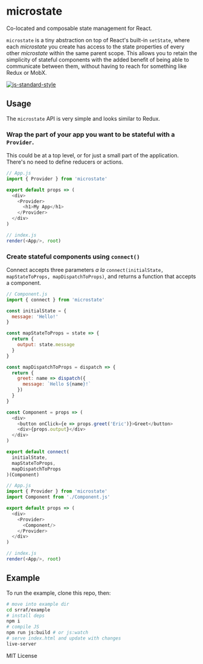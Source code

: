 # microstate
Co-located and composable state management for React.

`microstate` is a tiny abstraction on top of React's built-in `setState`, where each *microstate* you create has access to the state properties of every other *microstate* within the same parent scope. This allows you to retain the simplicity of stateful components with the added benefit of being able to communicate between them, without having to reach for something like Redux or MobX.

[![js-standard-style](https://cdn.rawgit.com/feross/standard/master/badge.svg)](http://standardjs.com)

## Usage
The `microstate` API is very simple and looks similar to Redux. 

### Wrap the part of your app you want to be stateful with a `Provider`.
This could be at a top level, or for just a small part of the application. There's no need to define reducers or actions.
```javascript
// App.js
import { Provider } from 'microstate'

export default props => (
  <div>
    <Provider>
      <h1>My App</h1>
    </Provider>
  </div>
)

// index.js
render(<App/>, root)
```

### Create stateful components using `connect()`
Connect accepts three parameters *a la* `connect(initialState, mapStateToProps, mapDispatchToProps)`, and returns a function that accepts a component.
```javascript
// Component.js
import { connect } from 'microstate'

const initialState = {
  message: 'Hello!'
}

const mapStateToProps = state => {
  return {
    output: state.message
  }
}

const mapDispatchToProps = dispatch => {
  return {
    greet: name => dispatch({
      message: `Hello ${name}!`
    })
  }
}

const Component = props => (
  <div>
    <button onClick={e => props.greet('Eric')}>Greet</button>
    <div>{props.output}</div>
  </div>
)

export default connect(
  initialState,
  mapStateToProps,
  mapDispatchToProps
)(Component)

// App.js
import { Provider } from 'microstate'
import Component from './Component.js'

export default props => (
  <div>
    <Provider>
      <Component/>
    </Provider>
  </div>
)

// index.js
render(<App/>, root)
```

## Example
To run the example, clone this repo, then:
```bash
# move into example dir
cd srraf/example
# install deps
npm i
# compile JS
npm run js:build # or js:watch
# serve index.html and update with changes
live-server 
```

MIT License
